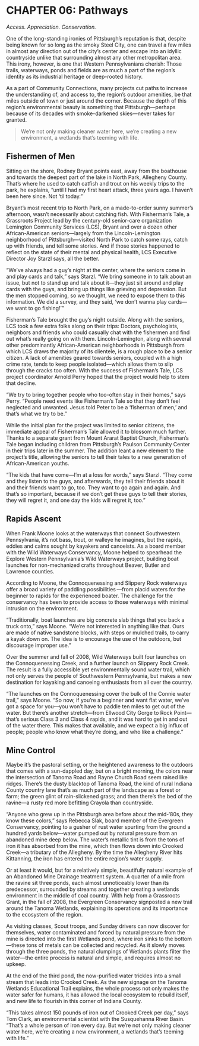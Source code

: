 # CHAPTER 06: Pathways

_Access. Appreciation. Conservation._

One of the long-standing ironies of Pittsburgh’s reputation is that, despite being known for so long as the smoky Steel City, one can travel a few miles in almost any direction out of the city’s center and escape into an idyllic countryside unlike that surrounding almost any other metropolitan area. This irony, however, is one that Western Pennsylvanians cherish: Those trails, waterways, ponds and fields are as much a part of the region’s identity as its industrial heritage or deep-rooted history.

As a part of Community Connections, many projects cut paths to increase the understanding of, and access to, the region’s outdoor amenities, be that miles outside of town or just around the corner. Because the depth of this region’s environmental beauty is something that Pittsburgh—perhaps because of its decades with smoke-darkened skies—never takes for granted.

> We’re not only making cleaner water here, we’re creating a new environment, a wetlands that’s teeming with life.

## Fishermen of Men

Sitting on the shore, Rodney Bryant points east, away from the boathouse and towards the deepest part of the lake in North Park, Allegheny County. That’s where he used to catch catfish and trout on his weekly trips to the park, he explains, “until I had my first heart attack, three years ago. I haven’t been here since. Not ‘til today.”

Bryant’s most recent trip to North Park, on a made-to-order sunny summer’s afternoon, wasn’t necessarily about catching fish. With Fisherman’s Tale, a Grassroots Project lead by the century-old senior-care organization Lemington Community Services (LCS), Bryant and over a dozen other African-American seniors—largely from the Lincoln-Lemington neighborhood of Pittsburgh—visited North Park to catch some rays, catch up with friends, and tell some stories. And if those stories happened to reflect on the state of their mental and physical health, LCS Executive Director Joy Starzl says, all the better.

“We’ve always had a guy’s night at the center, where the seniors come in and play cards and talk,” says Starzl. “We bring someone in to talk about an issue, but not to stand up and talk about it—they just sit around and play cards with the guys, and bring up things like grieving and depression. But the men stopped coming, so we thought, we need to expose them to this information. We did a survey, and they said, ‘we don’t wanna play cards—we want to go fishing!’”

Fisherman’s Tale brought the guy’s night outside. Along with the seniors, LCS took a few extra folks along on their trips: Doctors, psychologists, neighbors and friends who could casually chat with the fishermen and find out what’s really going on with them. Lincoln-Lemington, along with several other predominantly African-American neighborhoods in Pittsburgh from which LCS draws the majority of its clientele, is a rough place to be a senior citizen. A lack of amenities geared towards seniors, coupled with a high crime rate, tends to keep people isolated—which allows them to slip through the cracks too often. With the success of Fisherman’s Tale, LCS project coordinator Arnold Perry hoped that the project would help to stem that decline.

“We try to bring together people who too-often stay in their homes,” says Perry. “People need events like Fisherman’s Tale so that they don’t feel neglected and unwanted. Jesus told Peter to be a ‘fisherman of men,’ and that’s what we try to be.”

While the initial plan for the project was limited to senior citizens, the immediate appeal of Fisherman’s Tale allowed it to blossom much further. Thanks to a separate grant from Mount Ararat Baptist Church, Fisherman’s Tale began including children from Pittsburgh’s Paulson Community Center in their trips later in the summer. The addition leant a new element to the project’s title, allowing the seniors to tell their tales to a new generation of African-American youths.

“The kids that have come—I’m at a loss for words,” says Starzl. “They come and they listen to the guys, and afterwards, they tell their friends about it and their friends want to go, too. They want to go again and again. And that’s so important, because if we don’t get these guys to tell their stories, they will regret it, and one day the kids will regret it, too.”

## Rapids Ascent

When Frank Moone looks at the waterways that connect Southwestern Pennsylvania, it’s not bass, trout, or walleye he imagines, but the rapids, eddies and calms sought by kayakers and canoeists. As a board member with the Wild Waterways Conservancy, Moone helped to spearhead the Explore Western Pennsylvania’s Wild Waterways project, building boat launches for non-mechanized crafts throughout Beaver, Butler and Lawrence counties.

According to Moone, the Connoquenessing and Slippery Rock waterways offer a broad variety of paddling possibilities —from placid waters for the beginner to rapids for the experienced boater. The challenge for the conservancy has been to provide access to those waterways with minimal intrusion on the environment.

“Traditionally, boat launches are big concrete slab things that you back a truck onto,” says Moone. “We’re not interested in anything like that. Ours are made of native sandstone blocks, with steps or mulched trails, to carry a kayak down on. The idea is to encourage the use of the outdoors, but discourage improper use.”

Over the summer and fall of 2008, Wild Waterways built four launches on the Connoquenessing Creek, and a further launch on Slippery Rock Creek. The result is a fully accessible yet environmentally sound water trail, which not only serves the people of Southwestern Pennsylvania, but makes a new destination for kayaking and canoeing enthusiasts from all over the country.

“The launches on the Connoquenessing cover the bulk of the Connie water trail,” says Moone. “So now, if you’re a beginner and want flat water, we’ve got a space for you—you won’t have to paddle ten miles to get out of the water. But there’s another stretch—from Ellwood City Gorge to Rock Point—that’s serious Class 3 and Class 4 rapids, and it was hard to get in and out of the water there. This makes that available, and we expect a big influx of people; people who know what they’re doing, and who like a challenge.”

## Mine Control

Maybe it’s the pastoral setting, or the heightened awareness to the outdoors that comes with a sun-dappled day, but on a bright morning, the colors near the intersection of Tanoma Road and Rayne Church Road seem raised like ridges. There’s the dusty blacktop of Tanoma Road, the kind of rural Indiana County country lane that’s as much part of the landscape as a forest or farm; the green glint of rain-slickened grass; and then there’s the bed of the ravine—a rusty red more befitting Crayola than countryside.

“Anyone who grew up in the Pittsburgh area before about the mid-‘80s, they know these colors,” says Rebecca Slak, board member of the Evergreen Conservancy, pointing to a gusher of rust water spurting from the ground a hundred yards below—water pumped out by natural pressure from an abandoned mine deep below. The water’s metallic tint is from the tons of iron it has absorbed from the mine, which then flows down into Crooked Creek—a tributary of the Allegheny. By the time the Allegheny River hits Kittanning, the iron has entered the entire region’s water supply.

Or at least it would, but for a relatively simple, beautifully natural example of an Abandoned Mine Drainage treatment system. A quarter of a mile from the ravine sit three ponds, each almost unnoticeably lower than its predecessor, surrounded by streams and together creating a wetlands environment in the middle of coal country. With help from a Grassroots Grant, in the fall of 2008, the Evergreen Conservancy signposted a new trail around the Tanoma Wetlands, explaining its operations and its importance to the ecosystem of the region.

As visiting classes, Scout troops, and Sunday drivers can now discover for themselves, water contaminated and forced by natural pressure from the mine is directed into the first Wetlands pond, where iron sinks to the bottom—these tons of metals can be collected and recycled. As it slowly moves through the three ponds, the natural clumpings of Wetlands plants filter the water—the entire process is natural and simple, and requires almost no upkeep.

At the end of the third pond, the now-purified water trickles into a small stream that leads into Crooked Creek. As the new signage on the Tanoma Wetlands Educational Trail explains, the whole process not only makes the water safer for humans, it has allowed the local ecosystem to rebuild itself, and new life to flourish in this corner of Indiana County.

“This takes almost 150 pounds of iron out of Crooked Creek per day,” says Tom Clark, an environmental scientist with the Susquehanna River Basin. “That’s a whole person of iron every day. But we’re not only making cleaner water here, we’re creating a new environment, a wetlands that’s teeming with life.”
